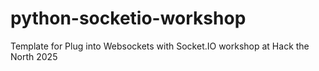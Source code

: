 # python-socketio-workshop
Template for Plug into Websockets with Socket.IO workshop at Hack the North 2025
